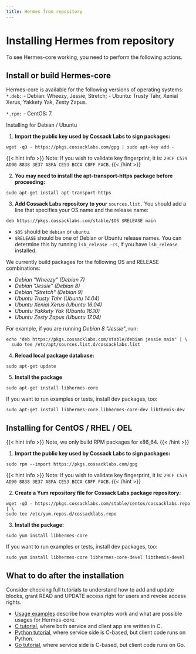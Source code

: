 ```yaml
---
title: Hermes from repository
---
```


# Installing Hermes from repository

To see Hermes-core working, you need to perform the following actions.

## Install or build Hermes-core

Hermes-core is available for the following versions of operating systems:
`*.deb:` - Debian: Wheezy, Jessie, Stretch; - Ubuntu: Trusty Tahr, Xenial Xerus, Yakkety Yak, Zesty Zapus.

`*.rpm:` - CentOS: 7.

Installing for Debian / Ubuntu

1. **Import the public key used by Cossack Labs to sign packages:**

```wget -qO - https://pkgs.cossacklabs.com/gpg | sudo apt-key add -```

{{< hint info >}}
Note: If you wish to validate key fingerprint, it is: `29CF C579 AD90 8838 3E37 A8FA CE53 BCCA C8FF FACB`.
{{< /hint >}}

2. **You may need to install the apt-transport-https package before proceeding:**

```sudo apt-get install apt-transport-https```

3. **Add Cossack Labs repository to your** `sources.list.` You should add a line that specifies your OS name and the release name:

`deb https://pkgs.cossacklabs.com/stable/$OS $RELEASE main`

* `$OS` should be `debian` or `ubuntu`.
* `$RELEASE` should be one of Debian or Ubuntu release names. You can determine this by running `lsb_release -cs`, if you have `lsb_release` installed.

We currently build packages for the following OS and RELEASE combinations:

* *Debian "Wheezy" (Debian 7)*
* *Debian "Jessie" (Debian 8)*
* *Debian "Stretch" (Debian 9)*
* *Ubuntu Trusty Tahr (Ubuntu 14.04)*
* *Ubuntu Xenial Xerus (Ubuntu 16.04)*
* *Ubuntu Yakkety Yak (Ubuntu 16.10)*
* *Ubuntu Zesty Zapus (Ubuntu 17.04)*

For example, if you are running *Debian 8 "Jessie"*, run:

```
echo "deb https://pkgs.cossacklabs.com/stable/debian jessie main" | \
  sudo tee /etc/apt/sources.list.d/cossacklabs.list
  ```

4. **Reload local package database:**

`sudo apt-get update`

5. **Install the package**

`sudo apt-get install libhermes-core`

If you want to run examples or tests, install dev packages, too:

`sudo apt-get install libhermes-core libhermes-core-dev libthemis-dev`

## Installing for CentOS / RHEL / OEL

{{< hint info >}}
    Note, we only build RPM packages for x86_64.
{{< /hint >}}

1. **Import the public key used by Cossack Labs to sign packages:**

`sudo rpm --import https://pkgs.cossacklabs.com/gpg`

{{< hint info >}}
    Note: If you wish to validate key fingerprint, it is: `29CF C579 AD90 8838 3E37 A8FA CE53 BCCA C8FF FACB`.
{{< /hint >}}

2. **Create a Yum repository file for Cossack Labs package repository:**

```
wget -qO - https://pkgs.cossacklabs.com/stable/centos/cossacklabs.repo | \
sudo tee /etc/yum.repos.d/cossacklabs.repo
```

3. **Install the package:**

```sudo yum install libhermes-core```

If you want to run examples or tests, install dev packages, too:

```sudo yum install libhermes-core libhermes-core-devel libthemis-devel```

## What to do after the installation

Consider checking full tutorials to understand how to add and update blocks, grant READ and UPDATE access right for users and revoke access rights.

* [Usage examples](https://docs.cossacklabs.com/pages/documentation-hermes/#building-example-apps) describe how examples work and what are possible usages for Hermes-core.
* [C tutorial](https://docs.cossacklabs.com/pages/c-tutorial-hermes/), where both service and client app are written in C.
* [Python tutorial](https://docs.cossacklabs.com/pages/python-tutorial-hermes/), where service side is C-based, but client code runs on Python.
* [Go tutorial](https://docs.cossacklabs.com/pages/go-tutorial-hermes/), where service side is C-based, but client code runs on Go.
